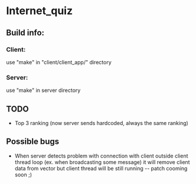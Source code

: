 # Internet_quiz

## Build info:

### Client:
  use "make" in "client/client_app/" directory
  
### Server:
  use "make" in server directory
  
## TODO
- Top 3 ranking (now server sends hardcoded, always the same ranking)
  
## Possible bugs
  
- When server detects problem with connection with client outside client thread loop (ex. when broadcasting some message) it will remove client data from vector but client thread will be still running -- patch cooming soon ;)
